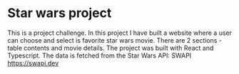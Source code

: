 # Star wars project

This is a  project challenge. In this project I have built a website where a user can choose and select is favorite star wars movie. There are 2 sections - table contents and movie details. The project was built with React and Typescript. The data is fetched from the Star Wars API: SWAPI https://swapi.dev

